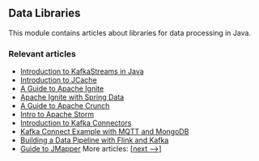 ## Data Libraries

This module contains articles about libraries for data processing in Java.

### Relevant articles
- [Introduction to KafkaStreams in Java](https://www.baeldung.com/java-kafka-streams)
- [Introduction to JCache](https://www.baeldung.com/jcache)
- [A Guide to Apache Ignite](https://www.baeldung.com/apache-ignite)
- [Apache Ignite with Spring Data](https://www.baeldung.com/apache-ignite-spring-data)
- [A Guide to Apache Crunch](https://www.baeldung.com/apache-crunch)
- [Intro to Apache Storm](https://www.baeldung.com/apache-storm)
- [Introduction to Kafka Connectors](https://www.baeldung.com/kafka-connectors-guide)
- [Kafka Connect Example with MQTT and MongoDB](https://www.baeldung.com/kafka-connect-mqtt-mongodb)
- [Building a Data Pipeline with Flink and Kafka](https://www.baeldung.com/kafka-flink-data-pipeline)
- [Guide to JMapper](https://www.baeldung.com/jmapper)
More articles: [[next -->]](/../libraries-data-2)